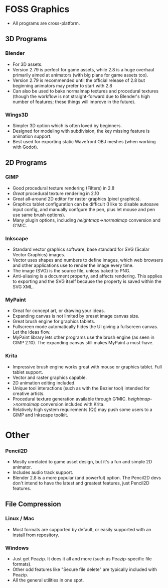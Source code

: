 
# FOSS Graphics

- All programs are cross-platform.

## 3D Programs

### Blender

- For 3D assets.
- Version 2.79 is perfect for game assets, while 2.8 is a huge overhaul primarily aimed at animators (with big plans for game assets too).
- Version 2.79 is recommended until the official release of 2.8 but beginning animators may prefer to start with 2.8
- Can also be used to bake normalmap textures and procedural textures (though the workflow is not straight-forward due to Blender's high number of features; these things will improve in the future).

### Wings3D

- Simpler 3D option which is often loved by beginners.
- Designed for modeling with subdivision, the key missing feature is animation support.
- Best used for exporting static Wavefront OBJ meshes (when working with Godot).

## 2D Programs

### GIMP

- Good procedural texture rendering (Filters) in 2.8
- *Great* procedural texture rendering in 2.10
- Great all-around 2D editor for raster graphics (pixel graphics).
- Graphics tablet configuration can be difficult (I like to disable autosave input config, and manually confgure the pen, plus let mouse and pen use same brush options).
- Many plugin options, including *heightmap*->*normalmap* conversion and G'MIC.

### Inkscape

- Standard vector graphics software, base standard for SVG (Scalar Vector Graphics) images.
- Vector uses shapes and numbers to define images, which web browsers and other applications use to render the image every time.
- The image (SVG) is the source file, unless baked to PNG.
- Anti-aliasing is a document property, and affects rendering.
This applies to exporting and the SVG itself because the property is saved within the SVG XML.

### MyPaint

- Great for concept art, or drawing your ideas.
- Expanding canvas is not limited by preset image canvas size.
- Great brush engine for graphics tablets.
- Fullscreen mode automatically hides the UI giving a fullscreen canvas. Let the ideas flow.
- MyPaint library lets other programs use the brush engine (as seen in GIMP 2.10). The expanding canvas still makes MyPaint a must-have.

### Krita

- Impressive brush engine works great with mouse or graphics tablet. Full tablet support.
- Vector and raster graphics capable.
- 2D animation editing included.
- Unique tool interactions (such as with the Bezier tool) intended for creative artists.
- Procedural texture generation available through G'MIC. *heightmap*->*normalmap* conversion included with Krita.
- Relatively high system requirements (Qt) may push some users to a GIMP and Inkscape toolkit.

# Other

### Pencil2D

- Mostly unrelated to game asset design, but it's a fun and simple 2D animator.
- Includes audio track support.
- Blender 2.8 is a more popular (and powerful) option. The Pencil2D devs don't intend to have the latest and greatest features, just Pencil2D features.


## File Compression

### Linux / Mac

- Most formats are supported by default, or easily supported with an install from repository.

### Windows

- Just get Peazip. It does it all and more (such as Peazip-specific file formats).
- Other odd features like "Secure file delete" are typically included with Peazip.
- All the general utilities in one spot.
